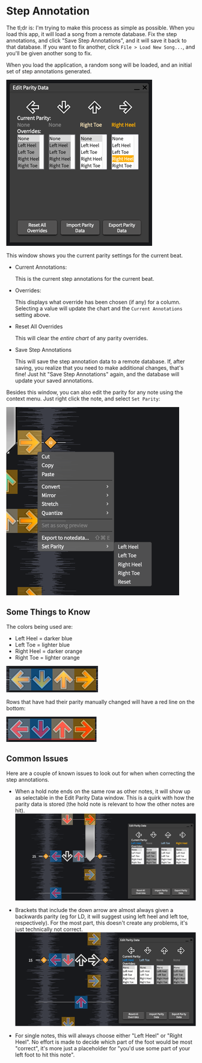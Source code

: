 # Step Annotation 

The tl;dr is: I'm trying to make this process as simple as possible. When you load this app, it will load a song from a remote database. Fix the step annotations, and click "Save Step Annotations", and it will save it back to that database. If you want to fix another, click `File > Load New Song...`, and you'll be given another song to fix.

When you load the application, a random song will be loaded, and an initial set of step annotations generated.

![Edit Parity Data window](assets/preview/editParityWindow.png "Edit Parity Data window")

This window shows you the current parity settings for the current beat.

 - Current Annotations:
    
   This is the current step annotations for the current beat.
- Overrides:

  This displays what override has been chosen (if any) for a column. Selecting a value will update the chart and the `Current Annotations` setting above.

- Reset All Overrides

  This will clear the _entire chart_ of any parity overrides.

- Save Step Annotations

  This will save the step annotation data to a remote database. If, after saving, you realize that you need to make additional changes, that's fine! Just hit "Save Step Annotations" again, and the database will update your saved annotations.



Besides this window, you can also edit the parity for any note using the context menu. Just right click the note, and select `Set Parity`:

![Set Parity Context](assets/preview/setParityContext.png "Set Parity context menu")

## Some Things to Know
The colors being used are:
- Left Heel = darker blue
- Left Toe = lighter blue
- Right Heel = darker orange
- Right Toe = lighter orange

![Parity Note Colors](assets/preview/parityNoteColors.png "Parity Note Color Examples")

Rows that have had their parity manually changed will have a red line on the bottom:

![Parity Note Override Example](assets/preview/parityNoteOverrideExample.png "Parity Note Override Example")

## Common Issues 

Here are a couple of known issues to look out for when when correcting the step annotations.
- When a hold note ends on the same row as other notes, it will show up as selectable in the Edit Parity Data window. This is a quirk with how the parity data is stored (the hold note is relevant to how the other notes are hit). 
![Parity Hold Note Quirk](assets/preview/parity-hold-note-quirk.png "Parity Hold Note quirk")

- Brackets that include the down arrow are almost always given a backwards parity (eg for LD, it will suggest using left heel and left toe, respectively). For the most part, this doesn't create any problems, it's just technically not correct.
![Parity Bracket Quirk](assets/preview/parity-brackets-quirk.png "Parity Brackets Quirk")

- For single notes, this will always choose either "Left Heel" or "Right Heel". No effort is made to decide which part of the foot would be most "correct", it's more just a placeholder for "you'd use some part of your left foot to hit this note".
